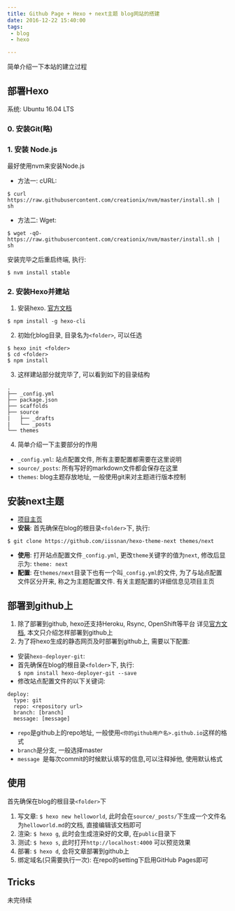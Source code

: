 ```yaml
---
title: Github Page + Hexo + next主题 blog网站的搭建
date: 2016-12-22 15:40:00
tags: 
 - blog
 - hexo

---
```


简单介绍一下本站的建立过程

<!--more-->

## 部署Hexo
系统: Ubuntu 16.04 LTS

### 0. 安装Git(略)

### 1. 安装 Node.js
最好使用nvm来安装Node.js

 - 方法一: cURL:

 ```
 $ curl https://raw.githubusercontent.com/creationix/nvm/master/install.sh | sh
 ```

 - 方法二: Wget:

 ```
 $ wget -qO- https://raw.githubusercontent.com/creationix/nvm/master/install.sh | sh
 ```

安装完毕之后重启终端, 执行:

```
$ nvm install stable
```


### 2. 安装Hexo并建站
1. 安装hexo. [官方文档](https://hexo.io/docs/)

 ```
 $ npm install -g hexo-cli
 ```
2. 初始化blog目录, 目录名为`<folder>`, 可以任选

 ```
 $ hexo init <folder>
 $ cd <folder>
 $ npm install
 ```
3. 这样建站部分就完毕了, 可以看到如下的目录结构
 
 ```
 .
├── _config.yml
├── package.json
├── scaffolds
├── source
|   ├── _drafts
|   └── _posts
└── themes
 ```
4. 简单介绍一下主要部分的作用
 - `_config.yml`: 站点配置文件, 所有主要配置都需要在这里说明
 - `source/_posts`: 所有写好的markdown文件都会保存在这里
 - `themes`: blog主题存放地址, 一般使用git来对主题进行版本控制

## 安装next主题
 - [项目主页](http://theme-next.iissnan.com)
 - **安装**: 首先确保在blog的根目录`<folder>`下, 执行:

```
$ git clone https://github.com/iissnan/hexo-theme-next themes/next
```
 - **使用**: 打开站点配置文件`_config.yml`, 更改`theme`关键字的值为`next`, 修改后显示为: `theme: next`
 - **配置**: 在`themes/next`目录下也有一个叫`_config.yml`的文件, 为了与站点配置文件区分开来, 称之为主题配置文件. 有关主题配置的详细信息见项目主页

## 部署到github上
1. 除了部署到github, hexo还支持Heroku, Rsync, OpenShift等平台 详见[官方文档](https://hexo.io/docs/deployment.html), 本文只介绍怎样部署到github上
2. 为了将hexo生成的静态网页及时部署到github上, 需要以下配置:

 - 安装`hexo-deployer-git`: 
 - 首先确保在blog的根目录`<folder>`下, 执行:  
   `$ npm install hexo-deployer-git --save`
 - 修改站点配置文件的以下关键词:

```
deploy:
  type: git
  repo: <repository url>
  branch: [branch]
  message: [message]
```    

 - `repo`是github上的repo地址, 一般使用`<你的github用户名>.github.io`这样的格式
 - `branch`是分支, 一般选择master
 - `message `是每次commit的时候默认填写的信息,可以注释掉他, 使用默认格式

## 使用

首先确保在blog的根目录`<folder>`下

1. 写文章: `$ hexo new helloworld`, 此时会在`source/_posts/`下生成一个文件名为`helloworld.md`的文档, 直接编辑该文档即可
2. 渲染: `$ hexo g`, 此时会生成渲染好的文章, 在`public`目录下
3. 测试: `$ hexo s`, 此时打开`http://localhost:4000` 可以预览效果
4. 部署: `$ hexo d`, 会将文章部署到github上
5. 绑定域名(只需要执行一次): 在repo的setting下启用GitHub Pages即可

## Tricks
未完待续

